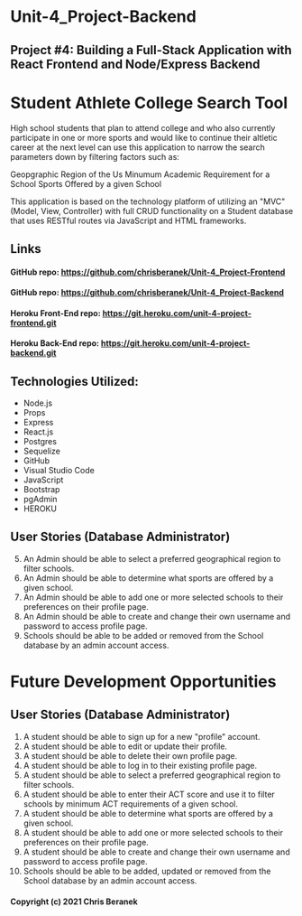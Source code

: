 # Unit-4_Project-Backend
## Project #4: Building a Full-Stack Application with React Frontend and Node/Express Backend

# Student Athlete College Search Tool
High school students that plan to attend college and who also currently participate in one or more sports and would like to continue their altletic career at the next level can use this application to narrow the search parameters down by filtering factors such as:

Geopgraphic Region of the Us
Minumum Academic Requirement for a School
Sports Offered by a given School

This application is based on the technology platform of utilizing an "MVC" (Model, View, Controller) with full CRUD functionality on a Student database that uses RESTful routes via JavaScript and HTML frameworks. 

## Links
#### GitHub repo: https://github.com/chrisberanek/Unit-4_Project-Frontend
#### GitHub repo: https://github.com/chrisberanek/Unit-4_Project-Backend


#### Heroku Front-End repo: https://git.heroku.com/unit-4-project-frontend.git
#### Heroku Back-End repo: https://git.heroku.com/unit-4-project-backend.git


## Technologies Utilized:

*   Node.js
*   Props
*   Express
*   React.js
*   Postgres
*   Sequelize
*   GitHub
*   Visual Studio Code
*   JavaScript
*   Bootstrap
*   pgAdmin
*   HEROKU

## User Stories (Database Administrator)

5. An Admin should be able to select a preferred geographical region to filter schools.
7. An Admin should be able to determine what sports are offered by a given school.
8. An Admin should be able to add one or more selected schools to their preferences on their profile page.
9. An Admin should be able to create and change their own username and password to access profile page.
10. Schools should be able to be added or removed from the School database by an admin account access.


# Future Development Opportunities

## User Stories (Database Administrator)

1. A student should be able to sign up for a new "profile" account.
2. A student should be able to edit or update their profile.
3. A student should be able to delete their own profile page.
4. A student should be able to log in to their existing profile page.
5. A student should be able to select a preferred geographical region to filter schools.
6. A student should be able to enter their ACT score and use it to filter schools by minimum ACT requirements of a given school.
7. A student should be able to determine what sports are offered by a given school.
8. A student should be able to add one or more selected schools to their preferences on their profile page.
9. A student should be able to create and change their own username and password to access profile page.
10. Schools should be able to be added, updated or removed from the School database by an admin account access.


#### Copyright (c) 2021 Chris Beranek

